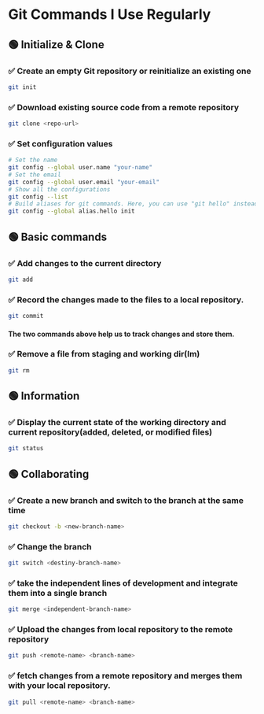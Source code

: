 # Git Commands I Use Regularly

## 🟢 Initialize & Clone
### ✅ Create an empty Git repository or reinitialize an existing one
```bash
git init
```

### ✅ Download existing source code from a remote repository
```bash
git clone <repo-url>
```

### ✅ Set configuration values
```bash
# Set the name
git config --global user.name "your-name"
# Set the email
git config --global user.email "your-email"
# Show all the configurations
git config --list
# Build aliases for git commands. Here, you can use "git hello" instead of "git init"
git config --global alias.hello init

```

## 🟢 Basic commands
### ✅ Add changes to the current directory
```bash
git add
```

### ✅ Record the changes made to the files to a local repository.
```bash
git commit
```
#### The two commands above help us to track changes and store them.

### ✅ Remove a file from staging and working dir(lm)
```bash
git rm
```

## 🟢 Information
### ✅ Display the current state of the working directory and current repository(added, deleted, or modified files)
```bash
git status
```

## 🟢 Collaborating
### ✅ Create a new branch and switch to the branch at the same time
```bash
git checkout -b <new-branch-name>
```

### ✅ Change the branch
```bash
git switch <destiny-branch-name>
```

### ✅ take the independent lines of development and integrate them into a single branch
```bash
git merge <independent-branch-name>
```

### ✅ Upload the changes from local repository to the remote repository
```bash
git push <remote-name> <branch-name>
```

### ✅ fetch changes from a remote repository and merges them with your local repository.
```bash
git pull <remote-name> <branch-name>
```




